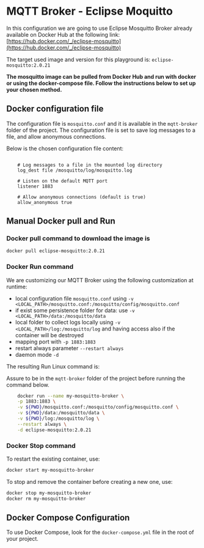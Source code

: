 # MQTT Broker - Eclipse Moquitto

In this configuration we are going to use Eclipse Mosquitto Broker already available on Docker Hub at the following link: [https://hub.docker.com/_/eclipse-mosquitto](https://hub.docker.com/_/eclipse-mosquitto)

The target used image and version for this playground is: `eclipse-mosquitto:2.0.21`

**The mosquitto image can be pulled from Docker Hub and run with docker or using the docker-compose file. Follow the instructions below to set up your chosen method.**

## Docker configuration file

The configuration file is `mosquitto.conf` and it is available in the `mqtt-broker` folder of the project. The configuration file is set to save log messages to a file, and allow anonymous connections.

Below is the chosen configuration file content:

```config

    # Log messages to a file in the mounted log directory
    log_dest file /mosquitto/log/mosquitto.log

    # Listen on the default MQTT port
    listener 1883

    # Allow anonymous connections (default is true)
    allow_anonymous true

```

## Manual Docker pull and Run

### Docker pull command to download the image is

```bash
docker pull eclipse-mosquitto:2.0.21
```

### Docker Run command

We are customizing our MQTT Broker using the following customization at runtime:

- local configuration file `mosquitto.conf` using `-v <LOCAL_PATH>/mosquitto.conf:/mosquitto/config/mosquitto.conf`
- if exist some persistence folder for data: use `-v <LOCAL_PATH>/data:/mosquitto/data`
- local folder to collect logs locally using `-v <LOCAL_PATH>/log:/mosquitto/log` and having access also if the container will be destroyed
- mapping port with `-p 1883:1883`
- restart always parameter `--restart always`
- daemon mode `-d`

The resulting Run Linux command is:

Assure to be in the `mqtt-broker` folder of the project before running the command below.

```bash
    docker run --name my-mosquitto-broker \
    -p 1883:1883 \
    -v ${PWD}/mosquitto.conf:/mosquitto/config/mosquitto.conf \
    -v ${PWD}/data:/mosquitto/data \
    -v ${PWD}/log:/mosquitto/log \
    --restart always \
    -d eclipse-mosquitto:2.0.21
```

### Docker Stop command

To restart the existing container, use:

```bash
docker start my-mosquitto-broker
```

To stop and remove the container before creating a new one, use:

```bash
docker stop my-mosquitto-broker
docker rm my-mosquitto-broker
```

## Docker Compose Configuration

To use Docker Compose, look for the `docker-compose.yml` file in the root of your project.
